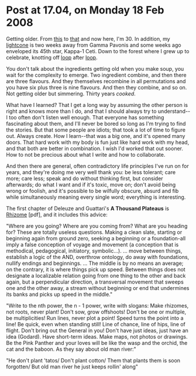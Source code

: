 # Post at 17.04, on Monday 18 Feb 2008

Getting older. From [this](http://flickr.com/photos/ebb/2274243050/ "A baby
photo. You can't resist.") to [that](/home/2001/10/15/i_feel_the_need_to "I
don't recall the occasion, but it looks like I wanted to live forever.") and
now here, I'm 30. In addition, my [lightcone](/home/more/lightcone/ "I really
should update this with a fresh database.") is two weeks away from Gamma
Pavonis and some weeks ago enveloped its 45th star, Kappa-1 Ceti. Down to the
forest where I grew up to celebrate, knotting off
[loop](/home/2001/03/04/ive_spoken_before "Closing the university loop back in
2001.") after [loop](/home/2000/06/03/you_are_a_point_in_space "My curve was
straight.").

You don't talk about the ingredients getting old when you make soup, you wait
for the complexity to emerge. Two ingredient combine, and then there are three
flavours. And they themselves recombine in all permutations and you have six
plus three is nine flavours. And then they combine, and so on. Not getting
older but simmering. Thirty years _cooked_.

What have I learned? That I get a long way by assuming the other person is
right and knows more than I do, and that I should always try to understand--I
too often don't listen well enough. That everyone has something fascinating
about them, and I'll never be bored so long as I'm trying to find the stories.
But that some people are idiots; that took a lot of time to figure out. Always
create. How I learn--that was a big one, and it's opened many doors. That hard
work with my body is fun just like hard work with my head, and that both are
better in combination. I wish I'd worked that out sooner. How to not be
precious about what I write and how to collaborate.

And then there are general, often contradictory life principles I've run on
for years, and they're doing me very well thank you: be less tolerant; care
more; care less; speak and do without thinking first, but consider afterwards;
do what I want and if it's toxic, move on; don't avoid being wrong or foolish,
and it's possible to be wilfully obscure, absurd and fib while simultaneously
meaning every single word; everything is interesting.

The first chapter of Deleuze and Guattari's **A Thousand Plateaus** is
[Rhizome](/home/more/2005/06/1000Plateaus00Rhizome.pdf "Complete with opening
score.") [pdf], and it includes this advice:

"Where are you going? Where are you coming from? What are you heading for?
These are totally useless questions. Making a clean slate, starting or
beginning again from ground zero, seeking a beginning or a foundation-all
imply a false conception of voyage and movement (a conception that is
methodical, pedagogical, initiatory, symbolic...). ... move between things,
establish a logic of the AND, overthrow ontology, do away with foundations,
nullify endings and beginnings. ... The middle is by no means an average; on
the contrary, it is where things pick up speed. Between things does not
designate a localizable relation going from one thing to the other and back
again, but a perpendicular direction, a transversal movement that sweeps one
and the other away, a stream without beginning or end that undermines its
banks and picks up speed in the middle."

"Write to the nth power, the n - 1 power, write with slogans: Make rhizomes,
not roots, never plant! Don't sow, grow offshoots! Don't be one or multiple,
be multiplicities! Run lines, never plot a point! Speed turns the point into a
line! Be quick, even when standing still! Line of chance, line of hips, line
of flight. Don't bring out the General in you! Don't have just ideas, just
have an idea (Godard). Have short-term ideas. Make maps, not photos or
drawings. Be the Pink Panther and your loves will be like the wasp and the
orchid, the cat and the baboon. As they say about old man river:"

"He don't plant 'tatos/ Don't plant cotton/ Them that plants them is soon
forgotten/ But old man river he just keeps rollin' along"
